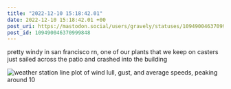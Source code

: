 ```yaml
---
title: "2022-12-10 15:18:42.01"
date: 2022-12-10 15:18:42.01 +00
post_uri: https://mastodon.social/users/gravely/statuses/109490046370999848
post_id: 109490046370999848
---
```

pretty windy in san francisco rn, one of our plants that we keep on casters just sailed across the patio and crashed into the building


![weather station line plot of wind lull, gust, and average speeds, peaking around 10](/images/109490036281081623.png)

